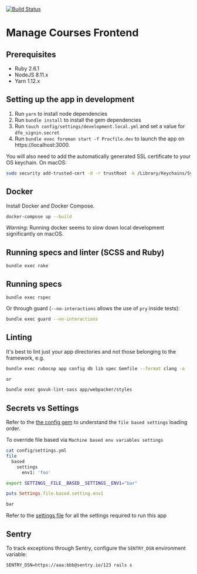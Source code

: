 [![Build Status](https://dfe-ssp.visualstudio.com/Become-A-Teacher/_apis/build/status/Find/manage-courses-frontend?branchName=master)](https://dfe-ssp.visualstudio.com/Become-A-Teacher/_build/latest?definitionId=29&branchName=master)

# Manage Courses Frontend

## Prerequisites

- Ruby 2.6.1
- NodeJS 8.11.x
- Yarn 1.12.x

## Setting up the app in development

1. Run `yarn` to install node dependencies
2. Run `bundle install` to install the gem dependencies
3. Run `touch config/settings/development.local.yml` and set a value for `dfe_signin.secret`
4. Run `bundle exec foreman start -f Procfile.dev` to launch the app on https://localhost:3000.

You will also need to add the automatically generated SSL certificate to your OS keychain. On macOS:

```bash
sudo security add-trusted-cert -d -r trustRoot -k /Library/Keychains/System.keychain config/localhost/https/localhost.crt
```

## Docker

Install Docker and Docker Compose.

```bash
docker-compose up --build
```

*Warning*: Running docker seems to slow down local development significantly on macOS.

## Running specs and linter (SCSS and Ruby)
```
bundle exec rake
```

## Running specs

```
bundle exec rspec
```

Or through guard (`--no-interactions` allows the use of `pry` inside tests):

```bash
bundle exec guard --no-interactions
```

## Linting

It's best to lint just your app directories and not those belonging to the framework, e.g.

```bash
bundle exec rubocop app config db lib spec Gemfile --format clang -a

or

bundle exec govuk-lint-sass app/webpacker/styles
```

## Secrets vs Settings

Refer to the [the config gem](https://github.com/railsconfig/config#accessing-the-settings-object) to understand the `file based settings` loading order.

To override file based via `Machine based env variables settings`
```bash
cat config/settings.yml
file
  based
    settings
      env1: 'foo'
```

```bash
export SETTINGS__FILE__BASED__SETTINGS__ENV1="bar"
```

```ruby
puts Settings.file.based.setting.env1

bar
```

Refer to the [settings file](config/settings.yml) for all the settings required to run this app

## Sentry

To track exceptions through Sentry, configure the `SENTRY_DSN` environment variable:

```
SENTRY_DSN=https://aaa:bbb@sentry.io/123 rails s
```
